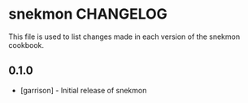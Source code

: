 snekmon CHANGELOG
============================

This file is used to list changes made in each version of the snekmon cookbook.

0.1.0
-----
- [garrison] - Initial release of snekmon

